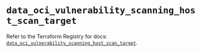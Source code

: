 # `data_oci_vulnerability_scanning_host_scan_target`

Refer to the Terraform Registry for docs: [`data_oci_vulnerability_scanning_host_scan_target`](https://registry.terraform.io/providers/oracle/oci/7.19.0/docs/data-sources/vulnerability_scanning_host_scan_target).
